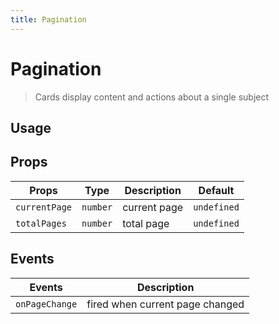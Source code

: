 ```yaml
---
title: Pagination
---
```


# Pagination

> Cards display content and actions about a single subject

## Usage

<usage name="pagination"></usage>

## Props

| Props         | Type     | Description  | Default     |
| ------------- | -------- | ------------ | ----------- |
| `currentPage` | `number` | current page | `undefined` |
| `totalPages`  | `number` | total page   | `undefined` |

## Events

| Events         | Description                     |
| -------------- | ------------------------------- |
| `onPageChange` | fired when current page changed |
